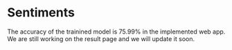 # Sentiments
The accuracy of the trainined model is 75.99% in the implemented web app.
We are still working on the result page and we will update it soon.
